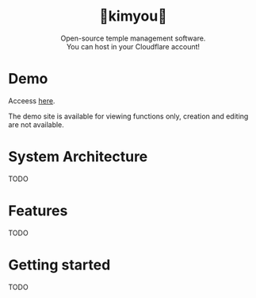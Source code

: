 <div align="center">
    <h1><b>🧘kimyou🧘</b></h1>
    <p>
        Open-source temple management software.
        <br />
        You can host in your Cloudflare account!
    </p>
</div>

# Demo

Acceess [here](https://kimyou-demo.ss49919201.workers.dev/).

The demo site is available for viewing functions only, creation and editing are not available.

# System Architecture

TODO

# Features

TODO

# Getting started

TODO
